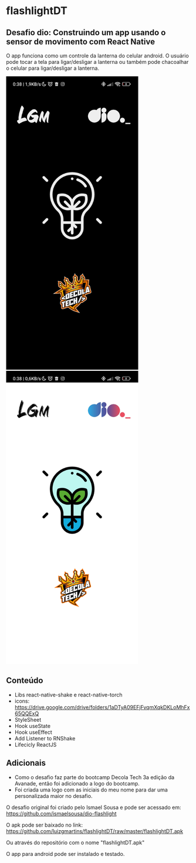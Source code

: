 # flashlightDT

## Desafio dio: Construindo um app usando o sensor de movimento com React Native

O app funciona como um controle da lanterna do celular android. O usuário pode tocar a tela para ligar/desligar a lanterna ou também pode chacoalhar o celular para ligar/desligar a lanterna.

<img src="https://github.com/luizgmartins/flashlightDT/blob/master/Imagens/1654141480085.jpg" width="360" height="800">

<img src="https://github.com/luizgmartins/flashlightDT/blob/master/Imagens/1654141480096.jpg" width="360" height="800">


## Conteúdo

- Libs react-native-shake e react-native-torch
- icons: https://drive.google.com/drive/folders/1aDTyA09EFjFvqmXqkDKLoMhFx65QQExQ
- StyleSheet
- Hook useState
- Hook useEffect
- Add Listener to RNShake
- Lifecicly ReactJS

## Adicionais

- Como o desafio faz parte do bootcamp Decola Tech 3a edição da Avanade, então foi adicionado a logo do bootcamp.
- Foi criada uma logo com as iniciais do meu nome para dar uma personalizada maior no desafio.

O desafio original foi criado pelo Ismael Sousa e pode ser acessado em: https://github.com/ismaelsousa/dio-flashlight

O apk pode ser baixado no link: https://github.com/luizgmartins/flashlightDT/raw/master/flashlightDT.apk

Ou através do repositório com o nome "flashlightDT.apk"

O app para android pode ser instalado e testado.
